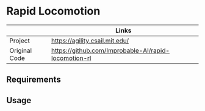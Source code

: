 # Rapid Locomotion

|               | Links                                                |
| ------------- | ---------------------------------------------------- |
| Project       | https://agility.csail.mit.edu/                       |
| Original Code | https://github.com/Improbable-AI/rapid-locomotion-rl |



## Requirements





## Usage

